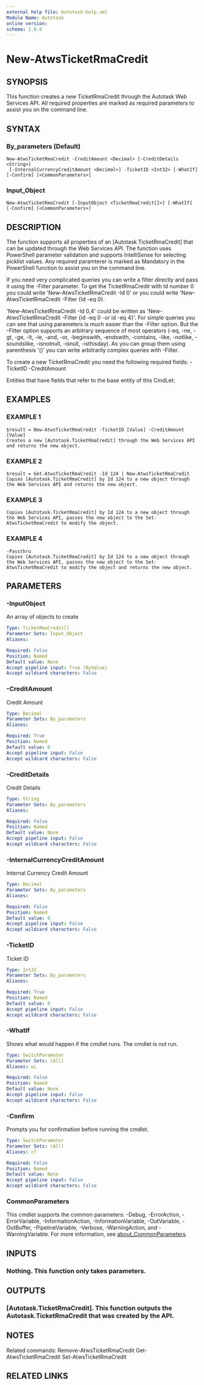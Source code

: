 ```yaml
---
external help file: Autotask-help.xml
Module Name: Autotask
online version:
schema: 2.0.0
---
```


# New-AtwsTicketRmaCredit

## SYNOPSIS
This function creates a new TicketRmaCredit through the Autotask Web Services API.
All required properties are marked as required parameters to assist you on the command line.

## SYNTAX

### By_parameters (Default)
```
New-AtwsTicketRmaCredit -CreditAmount <Decimal> [-CreditDetails <String>]
 [-InternalCurrencyCreditAmount <Decimal>] -TicketID <Int32> [-WhatIf] [-Confirm] [<CommonParameters>]
```

### Input_Object
```
New-AtwsTicketRmaCredit [-InputObject <TicketRmaCredit[]>] [-WhatIf] [-Confirm] [<CommonParameters>]
```

## DESCRIPTION
The function supports all properties of an \[Autotask.TicketRmaCredit\] that can be updated through the Web Services API.
The function uses PowerShell parameter validation  and supports IntelliSense for selecting picklist values.
Any required paramterer is marked as Mandatory in the PowerShell function to assist you on the command line.

If you need very complicated queries you can write a filter directly and pass it using the -Filter parameter.
To get the TicketRmaCredit with Id number 0 you could write 'New-AtwsTicketRmaCredit -Id 0' or you could write 'New-AtwsTicketRmaCredit -Filter {Id -eq 0}.

'New-AtwsTicketRmaCredit -Id 0,4' could be written as 'New-AtwsTicketRmaCredit -Filter {id -eq 0 -or id -eq 4}'.
For simple queries you can see that using parameters is much easier than the -Filter option.
But the -Filter option supports an arbitrary sequence of most operators (-eq, -ne, -gt, -ge, -lt, -le, -and, -or, -beginswith, -endswith, -contains, -like, -notlike, -soundslike, -isnotnull, -isnull, -isthisday).
As you can group them using parenthesis '()' you can write arbitrarily complex queries with -Filter. 

To create a new TicketRmaCredit you need the following required fields:
 -TicketID
 -CreditAmount

Entities that have fields that refer to the base entity of this CmdLet:

## EXAMPLES

### EXAMPLE 1
```
$result = New-AtwsTicketRmaCredit -TicketID [Value] -CreditAmount [Value]
Creates a new [Autotask.TicketRmaCredit] through the Web Services API and returns the new object.
```

### EXAMPLE 2
```
$result = Get-AtwsTicketRmaCredit -Id 124 | New-AtwsTicketRmaCredit 
Copies [Autotask.TicketRmaCredit] by Id 124 to a new object through the Web Services API and returns the new object.
```

### EXAMPLE 3
```
Copies [Autotask.TicketRmaCredit] by Id 124 to a new object through the Web Services API, passes the new object to the Set-AtwsTicketRmaCredit to modify the object.
```

### EXAMPLE 4
```
-Passthru
Copies [Autotask.TicketRmaCredit] by Id 124 to a new object through the Web Services API, passes the new object to the Set-AtwsTicketRmaCredit to modify the object and returns the new object.
```

## PARAMETERS

### -InputObject
An array of objects to create

```yaml
Type: TicketRmaCredit[]
Parameter Sets: Input_Object
Aliases:

Required: False
Position: Named
Default value: None
Accept pipeline input: True (ByValue)
Accept wildcard characters: False
```

### -CreditAmount
Credit Amount

```yaml
Type: Decimal
Parameter Sets: By_parameters
Aliases:

Required: True
Position: Named
Default value: 0
Accept pipeline input: False
Accept wildcard characters: False
```

### -CreditDetails
Credit Details

```yaml
Type: String
Parameter Sets: By_parameters
Aliases:

Required: False
Position: Named
Default value: None
Accept pipeline input: False
Accept wildcard characters: False
```

### -InternalCurrencyCreditAmount
Internal Currency Credit Amount

```yaml
Type: Decimal
Parameter Sets: By_parameters
Aliases:

Required: False
Position: Named
Default value: 0
Accept pipeline input: False
Accept wildcard characters: False
```

### -TicketID
Ticket ID

```yaml
Type: Int32
Parameter Sets: By_parameters
Aliases:

Required: True
Position: Named
Default value: 0
Accept pipeline input: False
Accept wildcard characters: False
```

### -WhatIf
Shows what would happen if the cmdlet runs.
The cmdlet is not run.

```yaml
Type: SwitchParameter
Parameter Sets: (All)
Aliases: wi

Required: False
Position: Named
Default value: None
Accept pipeline input: False
Accept wildcard characters: False
```

### -Confirm
Prompts you for confirmation before running the cmdlet.

```yaml
Type: SwitchParameter
Parameter Sets: (All)
Aliases: cf

Required: False
Position: Named
Default value: None
Accept pipeline input: False
Accept wildcard characters: False
```

### CommonParameters
This cmdlet supports the common parameters: -Debug, -ErrorAction, -ErrorVariable, -InformationAction, -InformationVariable, -OutVariable, -OutBuffer, -PipelineVariable, -Verbose, -WarningAction, and -WarningVariable. For more information, see [about_CommonParameters](http://go.microsoft.com/fwlink/?LinkID=113216).

## INPUTS

### Nothing. This function only takes parameters.
## OUTPUTS

### [Autotask.TicketRmaCredit]. This function outputs the Autotask.TicketRmaCredit that was created by the API.
## NOTES
Related commands:
Remove-AtwsTicketRmaCredit
 Get-AtwsTicketRmaCredit
 Set-AtwsTicketRmaCredit

## RELATED LINKS
